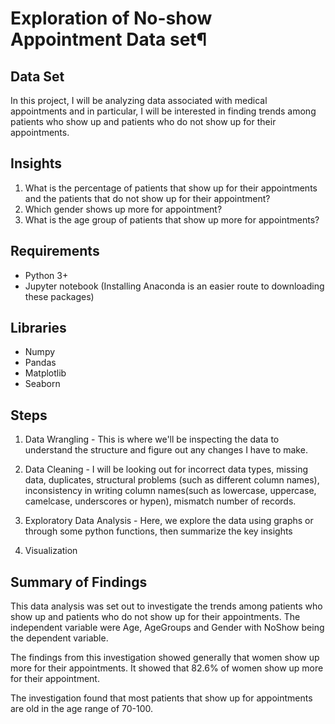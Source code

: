 # Exploration of No-show Appointment Data set¶

## Data Set

In this project, I will be analyzing data associated with medical appointments and in particular, I will be interested in finding trends among patients who show up and patients who do not show up for their appointments.

## Insights

1. What is the percentage of patients that show up for their appointments and the patients that do not show up for their appointment?
2. Which gender shows up more for appointment?
3. What is the age group of patients that show up more for appointments?

## Requirements

- Python 3+
- Jupyter notebook
  (Installing Anaconda is an easier route to downloading these packages)

## Libraries

- Numpy
- Pandas
- Matplotlib
- Seaborn

## Steps

1. Data Wrangling - This is where we'll be inspecting the data to understand the structure and figure out any changes I have to make.

2. Data Cleaning - I will be looking out for incorrect data types, missing data, duplicates, structural problems (such as different column names), inconsistency in writing column names(such as lowercase, uppercase, camelcase, underscores or hypen), mismatch number of records.

3. Exploratory Data Analysis - Here, we explore the data using graphs or through some python functions, then summarize the key insights

4. Visualization

## Summary of Findings

This data analysis was set out to investigate the trends among patients who show up and patients who do not show up for their appointments. The independent variable were Age, AgeGroups and Gender with NoShow being the dependent variable.

The findings from this investigation showed generally that women show up more for their appointments. It showed that 82.6% of women show up more for their appointment.

The investigation found that most patients that show up for appointments are old in the age range of 70-100.

```python

```
